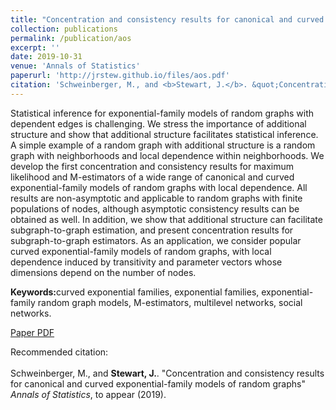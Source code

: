 ```yaml
---
title: "Concentration and consistency results for canonical and curved exponential-family models of random graphs"
collection: publications
permalink: /publication/aos
excerpt: ''
date: 2019-10-31
venue: 'Annals of Statistics'
paperurl: 'http://jrstew.github.io/files/aos.pdf'
citation: 'Schweinberger, M., and <b>Stewart, J.</b>. &quot;Concentration and consistency results for canonical and curved exponential-family models of random graphs&quot; <i>Annals of Statistics</i>, to appear (2019).' 
---
```


Statistical inference for exponential-family models of random graphs with dependent edges is challenging. We stress the importance of additional structure and show that additional structure facilitates statistical inference. A simple example of a random graph with additional structure is a random graph with neighborhoods and local dependence within neighborhoods. We develop the first concentration and consistency results for maximum likelihood and M-estimators of a wide range of canonical and curved exponential-family models of random graphs with local dependence. All results are non-asymptotic and applicable to random graphs with finite populations of nodes, although asymptotic consistency results can be obtained as well. In addition, we show that additional structure can facilitate subgraph-to-graph estimation, and present concentration results for subgraph-to-graph estimators. As an application, we consider popular curved exponential-family models of random graphs, with local dependence induced by transitivity and parameter vectors whose dimensions depend on the number of nodes.


<b>Keywords:</b>curved exponential families, exponential families, exponential-family random graph models, M-estimators, multilevel networks, social networks.  



[Paper PDF](http://jrstew.github.io/files/aos.pdf)

Recommended citation: <br><br>Schweinberger, M., and <b>Stewart, J.</b>. &quot;Concentration and consistency results for canonical and curved exponential-family models of random graphs&quot; <i>Annals of Statistics</i>, to appear (2019).
